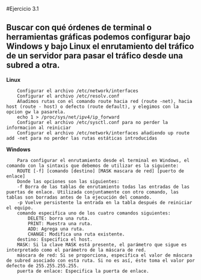#Ejercicio 3.1
## Buscar con qué órdenes de terminal o herramientas gráficas podemos configurar bajo Windows y bajo Linux el enrutamiento del tráfico de un servidor para pasar el tráfico desde una subred a otra.

**Linux**
	
		Configurar el archivo /etc/network/interfaces
		Configurar el archivo /etc/resolv.conf
		Añadimos rutas con el comando route hacia red (route -net), hacia host (route - host) o defecto (route default), y elegimos con la opcion gw la pasarela. 
		echo 1 > /proc/sys/net/ipv4/ip_forward
		Configurar el archivo /etc/sysctl.conf para no perder la informacion al reiniciar
		Configurar el archivo /etc/network/interfaces añadiendo up route add -net para no perder las rutas estáticas introducidas

**Windows**

		Para configurar el enrutamiento desde el terminal en Windows, el comando con la sintaxis que debemos de utilizar es la siguiente: 
		ROUTE [-f] [comando [destino] [MASK mascara de red] [puerto de enlace]
		Donde las opciones son las siguientes:
		-f Borra de las tablas de enrutamiento todas las entradas de las puertas de enlace. Utilizada conjuntamente con otro comando, las tablas son borradas antes de la ejecución del comando.
		-p Vuelve persistente la entrada en la tabla después de reiniciar el equipo.
		comando especifica uno de los cuatro comandos siguientes:
			DELETE: borra una ruta.
			PRINT: Muestra una ruta.
			ADD: Agrega una ruta.
			CHANGE: Modifica una ruta existente. 
		destino: Especifica el host.
		MASK: Si la clave MASK está presente, el parámetro que sigue es interpretado como el parámetro de la máscara de red.
		máscara de red: Si se proporciona, especifica el valor de máscara de subred asociado con esta ruta. Si no es así, éste toma el valor por defecto de 255.255.255.255.
		puerta de enlace: Especifica la puerta de enlace.
